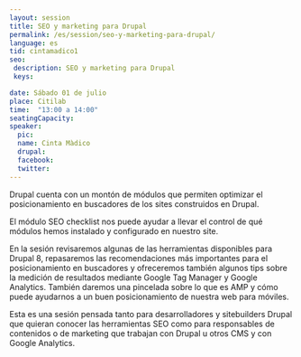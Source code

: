 ```yaml
---
layout: session
title: SEO y marketing para Drupal
permalink: /es/session/seo-y-marketing-para-drupal/
language: es
tid: cintamadico1
seo:
 description: SEO y marketing para Drupal
 keys:

date: Sábado 01 de julio
place: Citilab
time:  "13:00 a 14:00"
seatingCapacity:
speaker:
  pic:
  name: Cinta Màdico
  drupal:
  facebook:
  twitter:
---
```

Drupal cuenta con un montón de módulos que permiten optimizar el posicionamiento en buscadores de los sites construidos en Drupal.

El módulo SEO checklist nos puede ayudar a llevar el control de qué módulos hemos instalado y configurado en nuestro site.

En la sesión revisaremos algunas de las herramientas disponibles para Drupal 8, repasaremos las recomendaciones más importantes para el posicionamiento en buscadores y ofreceremos también algunos tips sobre la medición de resultados mediante Google Tag Manager y Google Analytics. También daremos una pincelada sobre lo que es AMP y cómo puede ayudarnos a un buen posicionamiento de nuestra web para móviles.

Esta es una sesión pensada tanto para desarrolladores y sitebuilders Drupal que quieran conocer las herramientas SEO como para responsables de contenidos o  de marketing que trabajan con Drupal u otros CMS y con Google Analytics.
